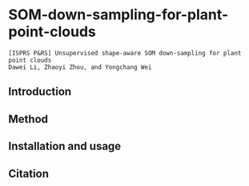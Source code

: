 # SOM-down-sampling-for-plant-point-clouds
```
[ISPRS P&RS] Unsupervised shape-aware SOM down-sampling for plant point clouds
Dawei Li, Zhaoyi Zhou, and Yongchang Wei
```

## Introduction

## Method

## Installation and usage

## Citation
